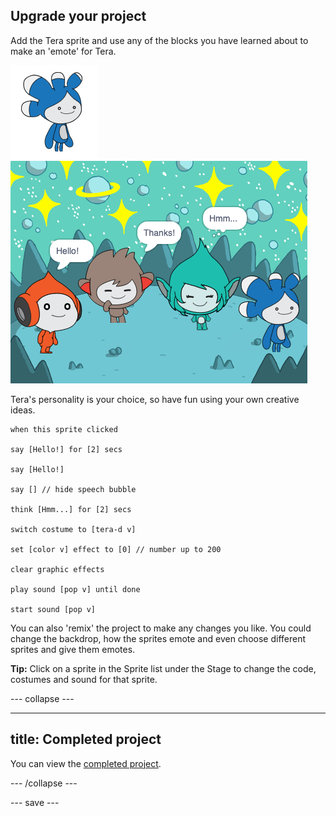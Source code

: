 ## Upgrade your project

Add the Tera sprite and use any of the blocks you have learned about to make an 'emote' for Tera.

![pico sprite](images/tera-step.png)
![pico sprite on stage](images/tera-step2.png)

Tera's personality is your choice, so have fun using your own creative ideas.

```blocks3
when this sprite clicked

say [Hello!] for [2] secs

say [Hello!]

say [] // hide speech bubble

think [Hmm...] for [2] secs

switch costume to [tera-d v]

set [color v] effect to [0] // number up to 200

clear graphic effects

play sound [pop v] until done

start sound [pop v]
```

You can also 'remix' the project to make any changes you like. You could change the backdrop, how the sprites emote and even choose different sprites and give them emotes.

**Tip:** Click on a sprite in the Sprite list under the Stage to change the code, costumes and sound for that sprite. 

--- collapse ---

---
title: Completed project
---

You can view the [completed project](https://scratch.mit.edu/projects/485673032/).

--- /collapse ---

--- save ---
